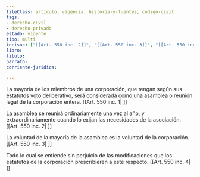 ```yaml
---
fileClass: articulo, vigencia, historia-y-fuentes, codigo-civil
tags:
- derecho-civil
- derecho-privado
estado: vigente
tipo: multi
incisos: ["[[Art. 550 inc. 2]]", "[[Art. 550 inc. 3]]", "[[Art. 550 inc. 4]]", "[[Art. 550 inc. 1]]"]
libro:
titulo:
parrafo:
corriente-juridica:

---
```

La mayoría de los miembros de una corporación, que tengan según sus estatutos voto deliberativo, será considerada como una asamblea o reunión legal de la corporación entera. [[Art. 550 inc. 1| ]]

La asamblea se reunirá ordinariamente una vez al año, y extraordinariamente cuando lo exijan las necesidades de la asociación. [[Art. 550 inc. 2| ]]

La voluntad de la mayoría de la asamblea es la voluntad de la corporación. [[Art. 550 inc. 3| ]]

Todo lo cual se entiende sin perjuicio de las modificaciones que los estatutos de la corporación prescribieren a este respecto. [[Art. 550 inc. 4| ]]